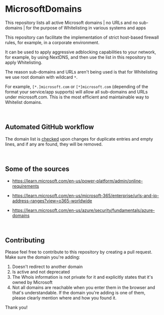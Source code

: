 # MicrosoftDomains

This repository lists all active Microsoft domains | no URLs and no sub-domains | for the purpose of Whitelisting in various systems and apps

This repository can facilitate the implementation of strict host-based firewall rules, for example, in a corporate environment.

It can be used to apply aggressive adblocking capabilities to your network, for example, by using NextDNS, and then use the list in this repository to apply Whitelisting.

The reason sub-domains and URLs aren't being used is that for Whitelisting we use root domain with wildcard `*`.

For example, `[*.]microsoft.com` or `[*]microsoft.com` (depending of the format your service/app supports) will allow all sub-domains and URLs under microsoft.com. This is the most efficient and maintainable way to Whitelist domains.

<br>

## Automated GitHub workflow

The domain list is [checked](https://github.com/HotCakeX/MicrosoftDomains/actions/workflows/Duplicate%20and%20empty%20lines%20removal.yml) upon changes for duplicate entries and empty lines, and if any are found, they will be removed.

<br>

## Some of the sources

* https://learn.microsoft.com/en-us/power-platform/admin/online-requirements

* https://learn.microsoft.com/en-us/microsoft-365/enterprise/urls-and-ip-address-ranges?view=o365-worldwide

* https://learn.microsoft.com/en-us/azure/security/fundamentals/azure-domains

<br>

## Contributing

Please feel free to contribute to this repository by creating a pull request. Make sure the domain you're adding:

1. Doesn't redirect to another domain
2. Is active and not deprecated
3. The Whois information is not private for it and explicitly states that it's owned by Microsoft
4. Not all domains are reachable when you enter them in the browser and that's understandable. If the domain you're adding is one of them, please clearly mention where and how you found it.

Thank you!
